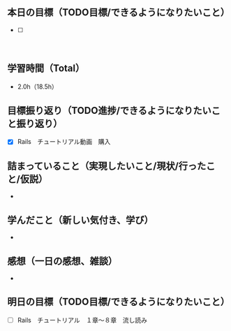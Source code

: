 ## 本日の目標（TODO目標/できるようになりたいこと）
- [ ]
　
## 学習時間（Total）
- 2.0h（18.5h）

## 目標振り返り（TODO進捗/できるようになりたいこと振り返り）
- [x] Rails　チュートリアル動画　購入

##  詰まっていること（実現したいこと/現状/行ったこと/仮説）
-

## 学んだこと（新しい気付き、学び）
-

## 感想（一日の感想、雑談）
-

## 明日の目標（TODO目標/できるようになりたいこと）
- [ ] Rails　チュートリアル　１章〜８章　流し読み
